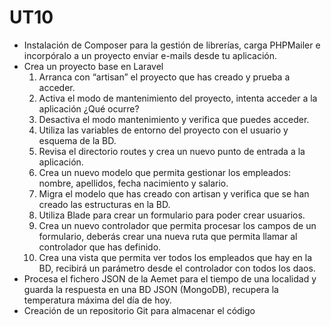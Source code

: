# UT10
- Instalación de Composer para la gestión de librerías, carga PHPMailer e incorpóralo a un proyecto enviar e-mails desde tu aplicación. 
- Crea un proyecto base en Laravel
  1. Arranca con “artisan” el proyecto que has creado y prueba a acceder.
  2.	Activa el modo de mantenimiento del proyecto, intenta acceder a la aplicación ¿Qué ocurre?
  3.	Desactiva el modo mantenimiento y verifica que puedes acceder. 
  4.	Utiliza las variables de entorno del proyecto con el usuario y esquema de la BD. 
  5.	Revisa el directorio routes y crea un nuevo punto de entrada a la aplicación.
  6.	Crea un nuevo modelo que permita gestionar los empleados: nombre, apellidos, fecha nacimiento y salario.
  7.	Migra el modelo que has creado con artisan y verifica que se han creado las estructuras en la BD.
  8.	Utiliza Blade para crear un formulario para poder crear usuarios. 
  9.	Crea un nuevo controlador que permita procesar los campos de un formulario, deberás crear una nueva ruta que permita llamar al controlador que has definido. 
  10.	Crea una vista que permita ver todos los empleados que hay en la BD, recibirá un parámetro desde el controlador con todos los daos.
- Procesa el fichero JSON de la Aemet para el tiempo de una localidad y guarda la respuesta en una BD JSON (MongoDB), recupera la temperatura máxima del día de hoy. 
- Creación de un repositorio Git para almacenar el código

